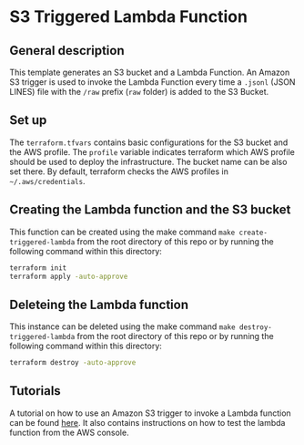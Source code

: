# S3 Triggered Lambda Function

## General description

This template generates an S3 bucket and a Lambda Function. An Amazon S3 trigger is used to invoke the Lambda Function every time a `.jsonl` (JSON LINES) file with the `/raw` prefix (`raw` folder) is added to the S3 Bucket.

## Set up

The `terraform.tfvars` contains basic configurations for the S3 bucket and the AWS profile. The `profile` variable indicates terraform which AWS profile should be used to deploy the infrastructure. The bucket name can be also set there. By default, terraform checks the AWS profiles in `~/.aws/credentials`.

## Creating the Lambda function and the S3 bucket

This function can be created using the make command `make create-triggered-lambda` from the root directory of this repo or by running the following command within this directory:

``` bash
terraform init
terraform apply -auto-approve
```

## Deleteing the Lambda function

This instance can be deleted using the make command `make destroy-triggered-lambda` from the root directory of this repo or by running the following command within this directory:

``` bash
terraform destroy -auto-approve
```

## Tutorials

A tutorial on how to use an Amazon S3 trigger to invoke a Lambda function can be found [here](https://docs.aws.amazon.com/lambda/latest/dg/with-s3-example.html). It also contains instructions on how to test the lambda function from the AWS console.
